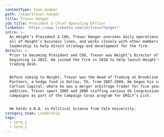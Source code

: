 ```yaml
---
contentType: team_member
path: /team/trevor-hanger
title: Trevor Hanger
job_title: President & Chief Operating Officer
linkedin: 'https://www.linkedin.com/in/trevorhanger/'
intro: >-
  As Height’s President & COO, Trevor Hanger oversees daily operations across
  all of Height’s business lines, and works closely with other members of senior
  leadership to help direct strategy and development for the firm.
details: >-
  Prior to becoming President and COO, Trevor was Height’s Director of Research
  beginning in 2013. He joined the firm in 2010 to help launch Height’s equity
  trading desk.


  Before coming to Height, Trevor was the Head of Trading at Brookline Avenue
  Partners, a hedge fund in Dallas, TX, from 2007-2009. He began his career at
  Carlson Capital, where he was a merger arbitrage trader for five years. In
  addition, Trevor spent 2005 and 2006 staffing various US Congressional
  campaigns as part of the Campaign Corps program for EMILY’s List.


  He holds a B.A. in Political Science from Yale University.
category_team: Leadership
tags:
  - term_1
  - term_2
---
```


